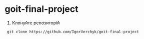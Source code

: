 # goit-final-project

1. Клонуйте репозиторій

`` git clone https://github.com/IgorVerchyk/goit-final-project``

